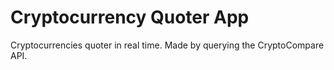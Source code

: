 # Cryptocurrency Quoter App

Cryptocurrencies quoter in real time.
Made by querying the CryptoCompare API.


